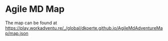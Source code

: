 # Agile MD Map

The map can be found at https://play.workadventu.re/_/global/dkoerte.github.io/AgileMdAdventureMap/map.json

